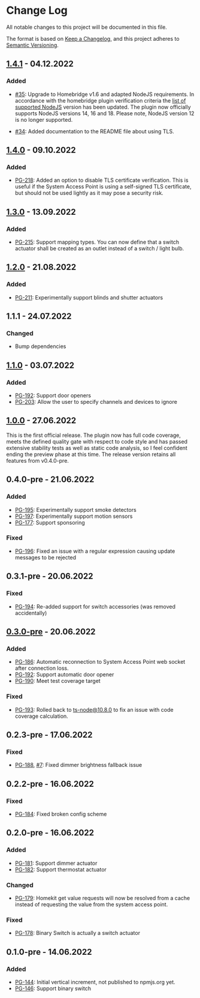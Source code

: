 # Change Log

All notable changes to this project will be documented in this file.

The format is based on [Keep a Changelog](https://keepachangelog.com/en/1.0.0/),
and this project adheres to [Semantic Versioning](https://semver.org/spec/v2.0.0.html).

## [1.4.1](https://github.com/pgerke/homebridge-freeathome-local-api/releases/tag/1.4.1) - 04.12.2022

### Added

- [#35](https://github.com/pgerke/homebridge-freeathome-local-api/issues/35):
  Upgrade to Homebridge v1.6 and adapted NodeJS requirements. In accordance with the homebridge plugin verification criteria the [list of supported NodeJS](https://github.com/homebridge/homebridge/wiki/How-To-Update-Node.js) version has been updated. The plugin now officially supports NodeJS versions 14, 16 and 18. Please note, NodeJS version 12 is no longer supported.

- [#34](https://github.com/pgerke/homebridge-freeathome-local-api/issues/34):
  Added documentation to the README file about using TLS.

## [1.4.0](https://github.com/pgerke/homebridge-freeathome-local-api/releases/tag/1.4) - 09.10.2022

### Added

- [PG-218](https://pgerke.atlassian.net/browse/PG-218):
  Added an option to disable TLS certificate verification. This is useful if the System Access Point is using a self-signed TLS certificate, but should not be used lightly as it may pose a security risk.

## [1.3.0](https://github.com/pgerke/homebridge-freeathome-local-api/releases/tag/1.3) - 13.09.2022

### Added

- [PG-215](https://pgerke.atlassian.net/browse/PG-215):
  Support mapping types. You can now define that a switch actuator shall be created as an outlet instead of a switch / light bulb.

## [1.2.0](https://github.com/pgerke/homebridge-freeathome-local-api/releases/tag/1.2) - 21.08.2022

### Added

- [PG-211](https://pgerke.atlassian.net/browse/PG-211):
  Experimentally support blinds and shutter actuators

## 1.1.1 - 24.07.2022

### Changed

- Bump dependencies

## [1.1.0](https://github.com/pgerke/homebridge-freeathome-local-api/releases/tag/1.1) - 03.07.2022

### Added

- [PG-192](https://pgerke.atlassian.net/browse/PG-192):
  Support door openers
- [PG-203](https://pgerke.atlassian.net/browse/PG-203):
  Allow the user to specify channels and devices to ignore

## [1.0.0](https://github.com/pgerke/homebridge-freeathome-local-api/releases/tag/1.0) - 27.06.2022

This is the first official release. The plugin now has full code coverage, meets the defined quality gate with respect to code style and has passed extensive stability tests as well as static code analysis, so I feel confident ending the preview phase at this time. The release version retains all features from v0.4.0-pre.

## 0.4.0-pre - 21.06.2022

### Added

- [PG-195](https://pgerke.atlassian.net/browse/PG-195):
  Experimentally support smoke detectors
- [PG-197](https://pgerke.atlassian.net/browse/PG-197):
  Experimentally support motion sensors
- [PG-177](https://pgerke.atlassian.net/browse/PG-177):
  Support sponsoring

### Fixed

- [PG-196](https://pgerke.atlassian.net/browse/PG-196):
  Fixed an issue with a regular expression causing update messages to be rejected

## 0.3.1-pre - 20.06.2022

### Fixed

- [PG-194](https://pgerke.atlassian.net/browse/PG-194):
  Re-added support for switch accessories (was removed accidentally)

## [0.3.0-pre](https://github.com/pgerke/homebridge-freeathome-local-api/releases/tag/0.3-pre) - 20.06.2022

### Added

- [PG-186](https://pgerke.atlassian.net/browse/PG-186):
  Automatic reconnection to System Access Point web socket after connection loss.
- [PG-192](https://pgerke.atlassian.net/browse/PG-192):
  Support automatic door opener
- [PG-190](https://pgerke.atlassian.net/browse/PG-190):
  Meet test coverage target

### Fixed

- [PG-193](https://pgerke.atlassian.net/browse/PG-193):
  Rolled back to ts-node@10.8.0 to fix an issue with code coverage calculation.

## 0.2.3-pre - 17.06.2022

### Fixed

- [PG-188](https://pgerke.atlassian.net/browse/PG-188), [#7](https://github.com/pgerke/homebridge-freeathome-local-api/issues/7):
  Fixed dimmer brightness fallback issue

## 0.2.2-pre - 16.06.2022

### Fixed

- [PG-184](https://pgerke.atlassian.net/browse/PG-184):
  Fixed broken config scheme

## 0.2.0-pre - 16.06.2022

### Added

- [PG-181](https://pgerke.atlassian.net/browse/PG-181):
  Support dimmer actuator
- [PG-182](https://pgerke.atlassian.net/browse/PG-182):
  Support thermostat actuator

### Changed

- [PG-179](https://pgerke.atlassian.net/browse/PG-179):
  Homekit get value requests will now be resolved from a cache instead of requesting the value from the system access point.

### Fixed

- [PG-178](https://pgerke.atlassian.net/browse/PG-178):
  Binary Switch is actually a switch actuator

## 0.1.0-pre - 14.06.2022

### Added

- [PG-144](https://pgerke.atlassian.net/browse/PG-144):
  Initial vertical increment, not published to npmjs.org yet.
- [PG-146](https://pgerke.atlassian.net/browse/PG-146):
  Support binary switch
